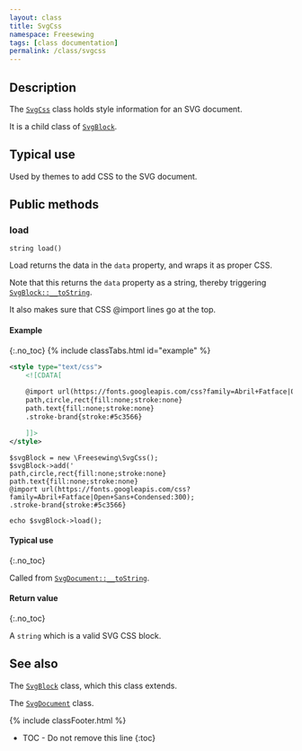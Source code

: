 ```yaml
---
layout: class
title: SvgCss
namespace: Freesewing
tags: [class documentation]
permalink: /class/svgcss
---
```

## Description 

The [`SvgCss`](svgcss) class holds style information
for an SVG document.

It is a child class of [`SvgBlock`](svgblock).

## Typical use

Used by themes to add CSS to the SVG document.

## Public methods

### load

```php?start_inline=1
string load()
```
Load returns the data in the `data` property, and wraps it as proper CSS.

Note that this returns the `data` property as a string, 
thereby triggering [`SvgBlock::__toString`](svgblock#tostring).

It also makes sure that CSS @import lines go at the top.

#### Example
{:.no_toc}
{% include classTabs.html
    id="example" 
%}

<div class="tab-content">
<div role="tabpanel" class="tab-pane active" id="example-result" markdown="1">

```xml
<style type="text/css">
    <![CDATA[
    
    @import url(https://fonts.googleapis.com/css?family=Abril+Fatface|Open+Sans+Condensed:300);
    path,circle,rect{fill:none;stroke:none}
    path.text{fill:none;stroke:none}
    .stroke-brand{stroke:#5c3566}

    ]]>
</style>
```

</div>
<div role="tabpanel" class="tab-pane" id="example-code" markdown="1">

```php?start_inline=1
$svgBlock = new \Freesewing\SvgCss();
$svgBlock->add('
path,circle,rect{fill:none;stroke:none}
path.text{fill:none;stroke:none}
@import url(https://fonts.googleapis.com/css?family=Abril+Fatface|Open+Sans+Condensed:300);
.stroke-brand{stroke:#5c3566}

echo $svgBlock->load();
```

</div>
</div>

#### Typical use
{:.no_toc}

Called from [`SvgDocument::__toString`](svgdocument#tostring).

#### Return value
{:.no_toc}

A `string` which is a valid SVG CSS block.

## See also

The [`SvgBlock`](svgblock) class, which this class extends.

The [`SvgDocument`](svgdocument) class.

{% include classFooter.html %}
* TOC - Do not remove this line
{:toc}
